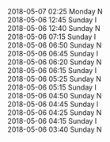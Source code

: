 2018-05-07 02:25 Monday  N  
2018-05-06 12:45 Sunday  I  
2018-05-06 12:40 Sunday  N  
2018-05-06 07:15 Sunday  I  
2018-05-06 06:50 Sunday  N  
2018-05-06 06:45 Sunday  I  
2018-05-06 06:20 Sunday  N  
2018-05-06 06:15 Sunday  I  
2018-05-06 05:25 Sunday  N  
2018-05-06 05:15 Sunday  I  
2018-05-06 04:50 Sunday  N  
2018-05-06 04:45 Sunday  I  
2018-05-06 04:25 Sunday  N  
2018-05-06 04:15 Sunday  I  
2018-05-06 03:40 Sunday  N  
